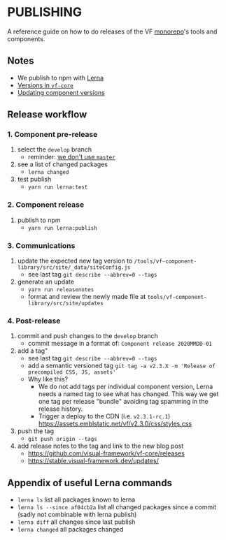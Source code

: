 # PUBLISHING

A reference guide on how to do releases of the VF [monorepo](https://www.toptal.com/front-end/guide-to-monorepos)'s tools and components.

## Notes

- We publish to npm with [Lerna](https://github.com/lerna/lerna#about)
- [Versions in `vf-core`](https://stable.visual-framework.dev/developing/guidelines/versioning/)
- [Updating component versions](https://stable.visual-framework.dev/developing/components/updating-a-component/)

## Release workflow

### 1. Component pre-release

1. select the `develop` branch
    - reminder: [we don't use `master`](https://github.com/visual-framework/vf-core/blob/master/README.md)
1. see a list of changed packages
    - `lerna changed`
1. test publish
    - `yarn run lerna:test`

### 2. Component release

1. publish to npm
    - `yarn run lerna:publish`

### 3. Communications

1. update the expected new tag version to `/tools/vf-component-library/src/site/_data/siteConfig.js`
    - see last tag `git describe --abbrev=0 --tags`
1. generate an update
    - `yarn run releasenotes`
    - format and review the newly made file at `tools/vf-component-library/src/site/updates`

### 4. Post-release

1. commit and push changes to the `develop` branch
    - commit message in a format of: `Component release 2020MMDD-01`
1. add a tag"
    - see last tag `git describe --abbrev=0 --tags`
    - add a semantic versioned tag `git tag -a v2.3.X -m 'Release of precompiled CSS, JS, assets'`
    - Why like this?
       - We do not add tags per individual component version, Lerna needs a named tag to see what has changed. This way we get one tag per release "bundle" avoiding tag spamming in the release history.
       - Trigger a deploy to the CDN (i.e. `v2.3.1-rc.1`) https://assets.emblstatic.net/vf/v2.3.0/css/styles.css
1. push the tag
    - `git push origin --tags`
1. add release notes to the tag and link to the new blog post
    - https://github.com/visual-framework/vf-core/releases
    - https://stable.visual-framework.dev/updates/

## Appendix of useful Lerna commands

- `lerna ls` list all packages known to lerna
- `lerna ls --since af04cb2a` list all changed packages since a commit (sadly not combinable with lerna publish)
- `lerna diff` all changes since last publish
- `lerna changed` all packages changed
